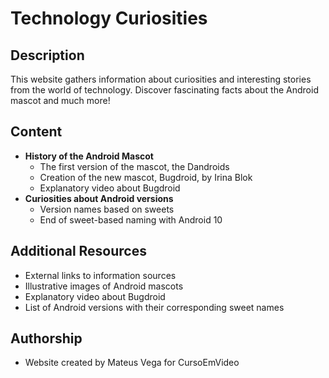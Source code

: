 # Technology Curiosities

## Description
This website gathers information about curiosities and interesting stories from the world of technology. Discover fascinating facts about the Android mascot and much more!

## Content
- **History of the Android Mascot**
  - The first version of the mascot, the Dandroids
  - Creation of the new mascot, Bugdroid, by Irina Blok
  - Explanatory video about Bugdroid
- **Curiosities about Android versions**
  - Version names based on sweets
  - End of sweet-based naming with Android 10

## Additional Resources
- External links to information sources
- Illustrative images of Android mascots
- Explanatory video about Bugdroid
- List of Android versions with their corresponding sweet names

## Authorship
- Website created by Mateus Vega for CursoEmVideo
